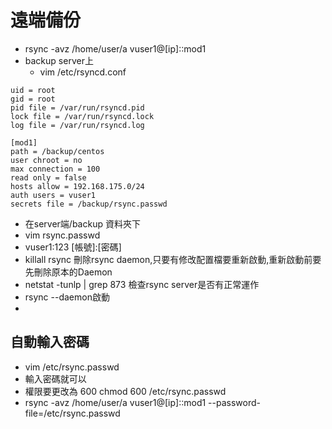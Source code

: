 # 遠端備份
* rsync -avz /home/user/a vuser1@[ip]::mod1
* backup server上  
  * vim /etc/rsyncd.conf
```
uid = root
gid = root
pid file = /var/run/rsyncd.pid
lock file = /var/run/rsyncd.lock
log file = /var/run/rsyncd.log

[mod1]
path = /backup/centos
user chroot = no
max connection = 100
read only = false
hosts allow = 192.168.175.0/24
auth users = vuser1
secrets file = /backup/rsync.passwd
```
  * 在server端/backup 資料夾下
  * vim rsync.passwd
  * vuser1:123      [帳號]:[密碼]
  * killall rsync 刪除rsync daemon,只要有修改配置檔要重新啟動,重新啟動前要先刪除原本的Daemon
  * netstat -tunlp | grep 873 檢查rsync server是否有正常運作
  * rsync --daemon啟動
  * 
## 自動輸入密碼
* vim /etc/rsync.passwd
* 輸入密碼就可以
* 權限要更改為 600 chmod 600 /etc/rsync.passwd
* rsync -avz /home/user/a vuser1@[ip]::mod1 --password-file=/etc/rsync.passwd

